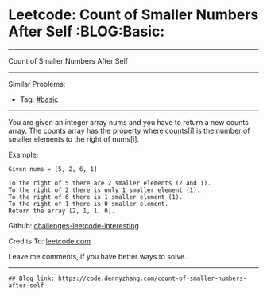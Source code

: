 # Leetcode: Count of Smaller Numbers After Self     :BLOG:Basic:


---

Count of Smaller Numbers After Self  

---

Similar Problems:  
-   Tag: [#basic](https://code.dennyzhang.com/category/basic)

---

You are given an integer array nums and you have to return a new counts array. The counts array has the property where counts[i] is the number of smaller elements to the right of nums[i].  

Example:  

    Given nums = [5, 2, 6, 1]
    
    To the right of 5 there are 2 smaller elements (2 and 1).
    To the right of 2 there is only 1 smaller element (1).
    To the right of 6 there is 1 smaller element (1).
    To the right of 1 there is 0 smaller element.
    Return the array [2, 1, 1, 0].

Github: [challenges-leetcode-interesting](https://github.com/DennyZhang/challenges-leetcode-interesting/tree/master/count-of-smaller-numbers-after-self)  

Credits To: [leetcode.com](https://leetcode.com/problems/count-of-smaller-numbers-after-self/description/)  

Leave me comments, if you have better ways to solve.  

---

    ## Blog link: https://code.dennyzhang.com/count-of-smaller-numbers-after-self